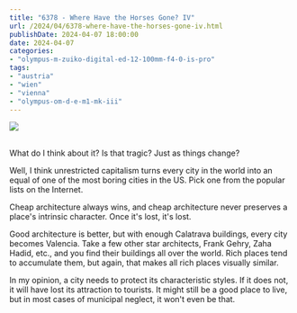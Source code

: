 ```yaml
---
title: "6378 - Where Have the Horses Gone? IV"
url: /2024/04/6378-where-have-the-horses-gone-iv.html
publishDate: 2024-04-07 18:00:00
date: 2024-04-07
categories:
- "olympus-m-zuiko-digital-ed-12-100mm-f4-0-is-pro"
tags:
- "austria"
- "wien"
- "vienna"
- "olympus-om-d-e-m1-mk-iii"
---
```

<div class="container">
<div class="center"><a target="_blank" href="https://d25zfm9zpd7gm5.cloudfront.net/1200x1200/2020/20200823_144639_lr.jpg"><img class="webfeedsFeaturedVisual" src="https://d25zfm9zpd7gm5.cloudfront.net/0600x0600/2020/20200823_144639_lr.jpg" /></a></div>
</div>
<br />

What do I think about it? Is that tragic? Just as things change?

Well, I think unrestricted capitalism turns every city in
the world into an equal of one of the most boring cities in
the US. Pick one from the popular lists on the Internet.

Cheap architecture always wins, and cheap architecture never
preserves a place's intrinsic character. Once it's lost,
it's lost.

Good architecture is better, but with enough Calatrava
buildings, every city becomes Valencia. Take a few other
star architects, Frank Gehry, Zaha Hadid, etc., and you find
their buildings all over the world. Rich places tend to
accumulate them, but again, that makes all rich places
visually similar.

In my opinion, a city needs to protect its characteristic
styles. If it does not, it will have lost its attraction to
tourists. It might still be a good place to live, but in
most cases of municipal neglect, it won't even be that.
